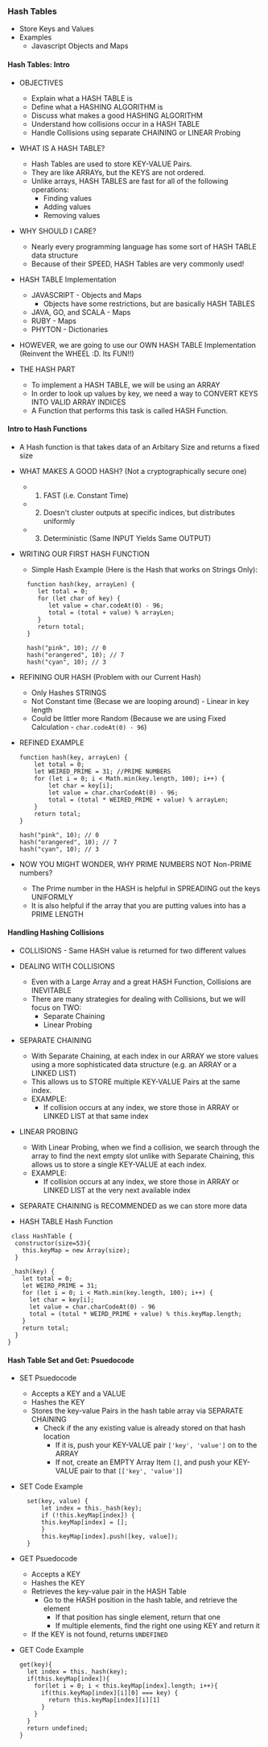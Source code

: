 ### Hash Tables

- Store Keys and Values
- Examples
  - Javascript Objects and Maps

#### Hash Tables: Intro

- OBJECTIVES

  - Explain what a HASH TABLE is
  - Define what a HASHING ALGORITHM is
  - Discuss what makes a good HASHING ALGORITHM
  - Understand how collisions occur in a HASH TABLE
  - Handle Collisions using separate CHAINING or LINEAR Probing

- WHAT IS A HASH TABLE?

  - Hash Tables are used to store KEY-VALUE Pairs.
  - They are like ARRAYs, but the KEYS are not ordered.
  - Unlike arrays, HASH TABLES are fast for all of the following operations:
    - Finding values
    - Adding values
    - Removing values

- WHY SHOULD I CARE?

  - Nearly every programming language has some sort of HASH TABLE data structure
  - Because of their SPEED, HASH Tables are very commonly used!

- HASH TABLE Implementation

  - JAVASCRIPT - Objects and Maps
    - Objects have some restrictions, but are basically HASH TABLES
  - JAVA, GO, and SCALA - Maps
  - RUBY - Maps
  - PHYTON - Dictionaries

- HOWEVER, we are going to use our OWN HASH TABLE Implementation (Reinvent the WHEEL :D. Its FUN!!)

- THE HASH PART
  - To implement a HASH TABLE, we will be using an ARRAY
  - In order to look up values by key, we need a way to CONVERT KEYS INTO VALID ARRAY INDICES
  - A Function that performs this task is called HASH Function.

#### Intro to Hash Functions

- A Hash function is that takes data of an Arbitary Size and returns a fixed size

- WHAT MAKES A GOOD HASH? (Not a cryptographically secure one)

  - 1. FAST (i.e. Constant Time)
  - 2. Doesn't cluster outputs at specific indices, but distributes uniformly
  - 3. Deterministic (Same INPUT Yields Same OUTPUT)

- WRITING OUR FIRST HASH FUNCTION

  - Simple Hash Example (Here is the Hash that works on Strings Only):

  ```
    function hash(key, arrayLen) {
       let total = 0;
       for (let char of key) {
          let value = char.codeAt(0) - 96;
          total = (total + value) % arrayLen;
       }
       return total;
    }

    hash("pink", 10); // 0
    hash("orangered", 10); // 7
    hash("cyan", 10); // 3

  ```

- REFINING OUR HASH (Problem with our Current Hash)

  - Only Hashes STRINGS
  - Not Constant time (Becase we are looping around) - Linear in key length
  - Could be littler more Random (Because we are using Fixed Calculation - `char.codeAt(0) - 96`)

- REFINED EXAMPLE

  ```
  function hash(key, arrayLen) {
      let total = 0;
      let WEIRED_PRIME = 31; //PRIME NUMBERS
      for (let i = 0; i < Math.min(key.length, 100); i++) {
          let char = key[i];
          let value = char.charCodeAt(0) - 96;
          total = (total * WEIRED_PRIME + value) % arrayLen;
      }
      return total;
  }

  hash("pink", 10); // 0
  hash("orangered", 10); // 7
  hash("cyan", 10); // 3

  ```

- NOW YOU MIGHT WONDER, WHY PRIME NUMBERS NOT Non-PRIME numbers?
  - The Prime number in the HASH is helpful in SPREADING out the keys UNIFORMLY
  - It is also helpful if the array that you are putting values into has a PRIME LENGTH

#### Handling Hashing Collisions

- COLLISIONS - Same HASH value is returned for two different values

- DEALING WITH COLLISIONS

  - Even with a Large Array and a great HASH Function, Collisions are INEVITABLE
  - There are many strategies for dealing with Collisions, but we will focus on TWO:
    - Separate Chaining
    - Linear Probing

- SEPARATE CHAINING

  - With Separate Chaining, at each index in our ARRAY we store values using a more sophisticated data
    structure (e.g. an ARRAY or a LINKED LIST)
  - This allows us to STORE multiple KEY-VALUE Pairs at the same index.
  - EXAMPLE:
    - If collision occurs at any index, we store those in ARRAY or LINKED LIST at that same index

- LINEAR PROBING

  - With Linear Probing, when we find a collision, we search through the array to find the next empty slot
    unlike with Separate Chaining, this allows us to store a single KEY-VALUE at each index.
  - EXAMPLE:
    - If collision occurs at any index, we store those in ARRAY or LINKED LIST at the very next available index

- SEPARATE CHAINING is RECOMMENDED as we can store more data

- HASH TABLE Hash Function

```
 class HashTable {
  constructor(size=53){
    this.keyMap = new Array(size);
  }

 _hash(key) {
    let total = 0;
    let WEIRD_PRIME = 31;
    for (let i = 0; i < Math.min(key.length, 100); i++) {
      let char = key[i];
      let value = char.charCodeAt(0) - 96
      total = (total * WEIRD_PRIME + value) % this.keyMap.length;
    }
    return total;
  }
}
```

#### Hash Table Set and Get: Psuedocode

- SET Psuedocode

  - Accepts a KEY and a VALUE
  - Hashes the KEY
  - Stores the key-value Pairs in the hash table array via SEPARATE CHAINING
    - Check if the any existing value is already stored on that hash location
      - If it is, push your KEY-VALUE pair `['key', 'value']` on to the ARRAY
      - If not, create an EMPTY Array Item `[]`, and push your KEY-VALUE pair to that `[['key', 'value']]`

- SET Code Example

  ```
    set(key, value) {
        let index = this._hash(key);
        if (!this.keyMap[index]) {
        this.keyMap[index] = [];
        }
        this.keyMap[index].push([key, value]);
    }
  ```

- GET Psuedocode

  - Accepts a KEY
  - Hashes the KEY
  - Retrieves the key-value pair in the HASH Table
    - Go to the HASH position in the hash table, and retrieve the element
      - If that position has single element, return that one
      - If multiple elements, find the right one using KEY and return it
  - If the KEY is not found, returns `UNDEFINED`

- GET Code Example

  ```
  get(key){
    let index = this._hash(key);
    if(this.keyMap[index]){
      for(let i = 0; i < this.keyMap[index].length; i++){
        if(this.keyMap[index][i][0] === key) {
          return this.keyMap[index][i][1]
        }
      }
    }
    return undefined;
  }

  ```
